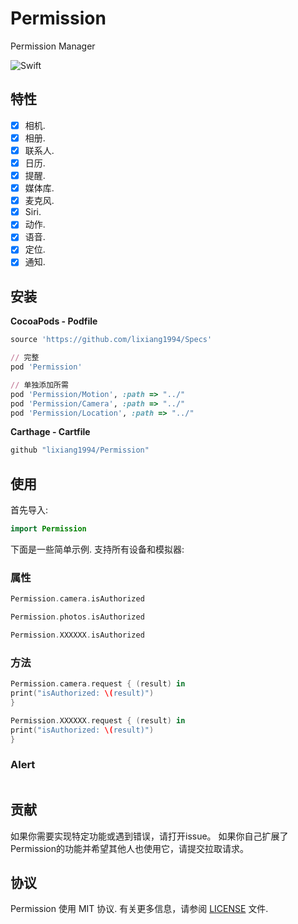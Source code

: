 
# Permission
Permission Manager

![Swift](https://img.shields.io/badge/Swift-5.0-orange.svg)


## 特性

- [x] 相机.
- [x] 相册.
- [x] 联系人.
- [x] 日历.
- [x] 提醒.
- [x] 媒体库.
- [x] 麦克风.
- [x] Siri.
- [x] 动作.
- [x] 语音.
- [x] 定位.
- [x] 通知.

## 安装

**CocoaPods - Podfile**

```ruby
source 'https://github.com/lixiang1994/Specs'

// 完整
pod 'Permission'

// 单独添加所需
pod 'Permission/Motion', :path => "../"
pod 'Permission/Camera', :path => "../"
pod 'Permission/Location', :path => "../"
```

**Carthage - Cartfile**

```ruby
github "lixiang1994/Permission"
```

## 使用

首先导入:

```swift
import Permission
```

下面是一些简单示例. 支持所有设备和模拟器:

### 属性
```swift
Permission.camera.isAuthorized

Permission.photos.isAuthorized

Permission.XXXXXX.isAuthorized
```

### 方法
```swift
Permission.camera.request { (result) in
print("isAuthorized: \(result)")
}

Permission.XXXXXX.request { (result) in
print("isAuthorized: \(result)")
}
```

### Alert
```

```

## 贡献

如果你需要实现特定功能或遇到错误，请打开issue。 如果你自己扩展了Permission的功能并希望其他人也使用它，请提交拉取请求。


## 协议

Permission 使用 MIT 协议. 有关更多信息，请参阅 [LICENSE](LICENSE) 文件.
